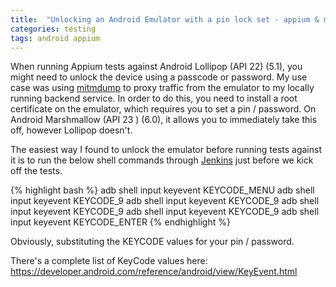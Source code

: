 ```yaml
---
title:  "Unlocking an Android Emulator with a pin lock set - appium & mitmdump"
categories: testing
tags: android appium
---
```


When running Appium tests against Android Lollipop (API 22) (5.1), you might need to unlock the device using a passcode or password. My use case was using [mitmdump](https://mitmproxy.org/) to proxy traffic from the emulator to my locally running backend service. In order to do this, you need to install a root certificate on the emulator, which requires you to set a pin / password. On Android Marshmallow (API 23 ) (6.0), it allows you to immediately take this off, however Lollipop doesn't.

The easiest way I found to unlock the emulator before running tests against it is to run the below shell commands through [Jenkins](https://jenkins.io) just before we kick off the tests. 

{% highlight bash %}
adb shell input keyevent KEYCODE_MENU
adb shell input keyevent KEYCODE_9
adb shell input keyevent KEYCODE_9
adb shell input keyevent KEYCODE_9
adb shell input keyevent KEYCODE_9
adb shell input keyevent KEYCODE_ENTER
{% endhighlight %}

Obviously, substituting the KEYCODE values for your pin / password. 

There's a complete list of KeyCode values here: <https://developer.android.com/reference/android/view/KeyEvent.html>